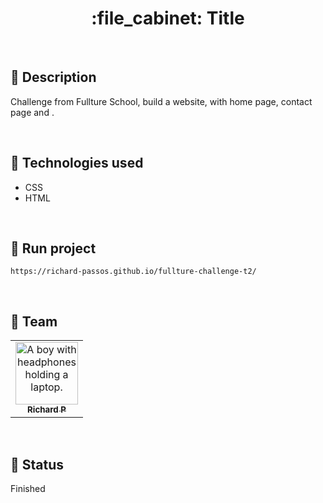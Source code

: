 <h1 align="center">:file_cabinet: Title</h1>

<br>

## :memo: Description
Challenge from Fullture School, build a website, with home page, contact page and .

<br>

## :wrench: Technologies used
* CSS
* HTML

<br>

## :rocket: Run project
```
https://richard-passos.github.io/fullture-challenge-t2/
```

<br>

## :handshake: Team
<table>
  <tr>
    <td align="center">
      <a href="https://github.com/Richard-Passos">
        <img src="https://img.freepik.com/vetores-premium/desenho-de-desenho-animado-de-um-programador_29937-8176.jpg" width="100px;" alt="A boy with headphones holding a laptop."/><br>
        <sub>
          <b>Richard P</b>
        </sub>
      </a>
    </td>
  </tr>
</table>

<br>

## :dart: Status
Finished
